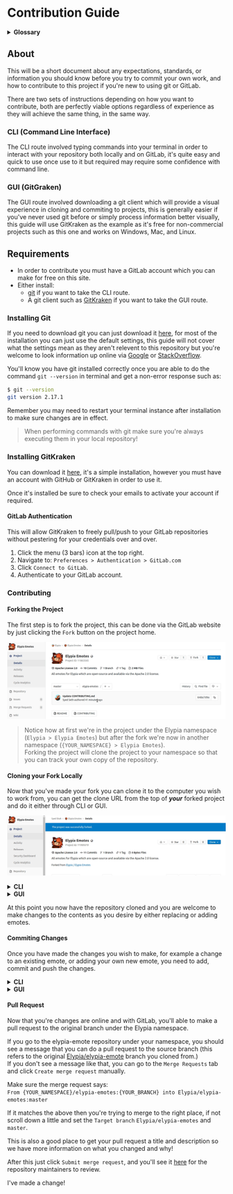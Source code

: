 # Contribution Guide
<details>
    <summary><strong>Glossary</strong></summary>

Some of the terms used in this guide may not be friendly or obvious to people haven't used git before so here is a short key.

| Word | Definition | Synonyms |
|------|------------|----------|
| git  | Git is a version control system optimised for managing changes in files. | |
| clone | Downloading a copy of a project to either your own namespace or filesystem. | |
| fork | Cloning a project to your own namespace in order to make changes. | |
| branch | A single version of the repository. | version |
| master | The main version of the project, this is usually the most stable and up-to-date branch, others are _usually_ intended for development such as fixing an issue or adding a feature. | |
| merge | Pulling changes made from one branch into another branch. | |
| pull request | Requesting changes from your fork to be merged to a branch you don't have permission to merge to directly. | merge request |
| terminal | A console where you can execute commands, this refers to whatever your computer has for example: Command Prompt (cmd), PowerShell or Terminal). | |

</details>

## About
This will be a short document about any expectations, standards, or information you should know before you try to commit your own work, and how to contribute to this project if you're new to using git or GitLab.

There are two sets of instructions depending on how you want to contribute, both are perfectly viable options regardless of experience as they will achieve the same thing, in the same way.

### CLI (Command Line Interface)
The CLI route involved typing commands into your terminal in order to interact with your repository both locally and on GitLab, it's quite easy and quick to use once use to it but required may require some confidence with command line.

### GUI (GitGraken)
The GUI route involved downloading a git client which will provide a visual experience in cloning and commiting to projects, this is generally easier if you've never used git before or simply process information better visually, this guide will use GitKraken as the example as it's free for non-commercial projects such as this one and works on Windows, Mac, and Linux.

## Requirements
* In order to contribute you must have a GitLab account which you can make for free on this site.
* Either install:  
  * [git](https://git-scm.com/) if you want to take the CLI route.
  * A git client such as [GitKraken](https://www.gitkraken.com/invite?referralCode=bEXJc8LN) if you want to take the GUI route.

### Installing Git
If you need to download git you can just download it [here](https://git-scm.com/), for most of the installation you can just use the default settings, this guide will not cover what the settings mean as they aren't relevent to this repository but you're welcome to look information up online via [Google](https://www.google.com/) or [StackOverflow](https://stackoverflow.com/).

You'll know you have git installed correctly once you are able to do the command `git --version` in terminal and get a non-error response such as:
```sh
$ git --version 
git version 2.17.1
```
Remember you may need to restart your terminal instance after installation to make sure changes are in effect.

> When performing commands with git make sure you're always executing them in your local repository!

### Installing GitKraken
You can download it [here](https://www.gitkraken.com/invite?referralCode=bEXJc8LN), it's a simple installation, however you must have an account with GitHub or GitKraken in order to use it.

Once it's installed be sure to check your emails to activate your account if required.

#### GitLab Authentication
This will allow GitKraken to freely pull/push to your GitLab repositories without pestering for your credentials over and over.

1. Click the menu (3 bars) icon at the top right.
2. Navigate to: `Preferences > Authentication > GitLab.com`
3. Click `Connect to GitLab`.
4. Authenticate to your GitLab account.

### Contributing
#### Forking the Project
The first step is to fork the project, this can be done via the GitLab website by just clicking the `Fork` button on the project home.

![Forking the Project](assets/fork_project.gif)
> Notice how at first we're in the project under the Elypia namespace (`Elypia > Elypia Emotes`) but after the fork we're now in another namespace (`{YOUR_NAMESPACE} > Elypia Emotes`).  
Forking the project will clone the project to your namespace so that you can track your own copy of the repository.

#### Cloning your Fork Locally
Now that you've made your fork you can clone it to the computer you wish to work from, you can get the clone URL from the top of **_your_** forked project and do it either through CLI or GUI.  

![Cloning the Project](assets/clone_project.gif)

<details>
    <summary><strong>CLI</strong></summary>
It's simpler to use HTTPS but if you know what you're doing feel free to use SSH.  

```sh
git clone https://gitlab.com/{YOUR_NAME_SPACE}/elypia-emotes.git
```
With CLI this is all you have to do and you'll find a new directory in the location you did this command called `elypia-emotes` which contains the repository files.
</details>

<details>
    <summary><strong>GUI</strong></summary>

1. Navigate to: `Clone a repo > GitLab.com`
2. Specify any location to clone your repository.
3. Select the emote repository under your account.

![Cloning the Project](assets/clone_project_gui.gif)
</details>

At this point you now have the repository cloned and you are welcome to make changes to the contents as you desire by either replacing or adding emotes.

#### Commiting Changes
Once you have made the changes you wish to make, for example a change to an existing emote, or adding your own new emote, you need to add, commit and push the changes.

<details>
    <summary><strong>CLI</strong></summary>
```sh
git add .
```
> Tell git you want to add all changed files to be staged for commit.  

```sh
git commit -m "{COMMIT_MESSAGE}"
```
> Commit the changes to your local repository on your computer with the message you set, replace `{COMMIT_MESSAGE}` with a message that represents the changes in this commit.

```sh
git push origin/master
```
> Push the changes to your repository on GitLab so they are available in your fork of the elypia-emote repository.
</details>

<details>
    <summary><strong>GUI</strong></summary>

1. Navigate to: `Clone a repo > GitLab.com`
2. Specify any location to clone your repository.
3. Select the emote repository under your account.

![Cloning the Project](assets/clone_project_gui.gif)
</details>




#### Pull Request
Now that you're changes are online and with GitLab, you'll able to make a pull request to the original branch under the Elypia namespace.

If you go to the elypia-emote repository under your namespace, you should see a message that you can do a pull request to the source branch (this refers to the original [Elypia/elypia-emote](https://gitlab.com/Elypia/elypia-emotes/) branch you cloned from.)  
If you don't see a message like that, you can go to the `Merge Requests` tab and click `Create merge request` manually.

Make sure the merge request says:  
`From {YOUR_NAMESPACE}/elypia-emotes:{YOUR_BRANCH} into Elypia/elypia-emotes:master`

If it matches the above then you're trying to merge to the right place, if not scroll down a little and set the `Target branch` `Elypia/elypia-emotes` and `master`.

This is also a good place to get your pull request a title and description so we have more information on what you changed and why!

After this just click `Submit merge request`, and you'll see it [here](https://gitlab.com/Elypia/elypia-emotes/) for the repository maintainers to review.
</details>

I've made a change!